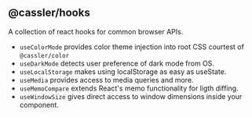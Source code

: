 ## @cassler/hooks

A collection of react hooks for common browser APIs.


- `useColorMode` provides color theme injection into root CSS courtest of `@cassler/color`
- `useDarkMode` detects user preference of dark mode from OS.
- `useLocalStorage` makes using localStorage as easy as useState.
- `useMedia` provides access to media queries and more.
- `useMemoCompare` extends React's memo functionality for ligth diffing.
- `useWindowSize` gives direct access to window dimensions inside your component.
